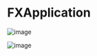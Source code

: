 # FXApplication
![image](https://user-images.githubusercontent.com/28388524/216771629-247f089a-e8a4-4f82-a434-70cbae233eff.png)


![image](https://user-images.githubusercontent.com/28388524/216771488-03907444-1260-4674-9839-1d82bce33758.png)
